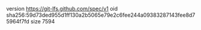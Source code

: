 version https://git-lfs.github.com/spec/v1
oid sha256:59d73ded955d1ff130a2b5065e79e2c6fee244a09383287143fee8d75964f7fd
size 7594
